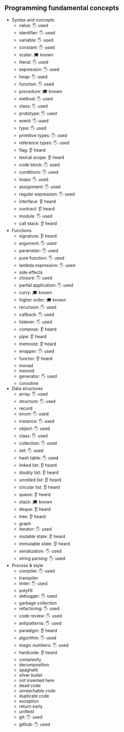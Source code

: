 ## Programming fundamental concepts

- Syntax and concepts
  - value: 🖐️ used
  - identifier: 🖐️ used
  - variable: 🖐️ used
  - constant: 🖐️ used
  - scalar: 🎓 known
  - literal: 🖐️ used
  - expression: 🖐️ used
  - heap: 🖐️ used
  - function: 🖐️ used
  - procedure: 🎓 known
  - method: 🖐️ used
  - class: 🖐️ used
  - prototype: 🖐️ used
  - event: 🖐️ used
  - type: 🖐️ used
  - primitive types: 🖐️ used
  - reference types: 🖐️ used
  - flag: 👂 heard
  - lexical scope: 👂 heard
  - code block: 🖐️ used
  - conditions: 🖐️ used
  - loops: 🖐️ used
  - assignment: 🖐️ used
  - regular expression: 🖐️ used
  - interface: 👂 heard
  - contract: 👂 heard
  - module: 🖐️ used
  - call stack: 👂 heard
- Functions
  - signature: 👂 heard
  - argument: 🖐️ used
  - parameter: 🖐️ used
  - pure function: 🖐️ used
  - lambda expression: 🖐️ used
  - side effects
  - closure: 🖐️ used
  - partial application: 🖐️ used
  - curry: 🎓 known
  - higher order: 🎓 known
  - recursion: 🖐️ used
  - callback: 🖐️ used
  - listener: 🖐️ used
  - compose: 👂 heard
  - pipe: 👂 heard
  - memoize: 👂 heard
  - wrapper: 🖐️ used
  - functor: 👂 heard
  - monad
  - monoid
  - generator: 🖐️ used
  - coroutine
- Data structures
  - array: 🖐️ used
  - structure: 🖐️ used
  - record
  - enum: 🖐️ used
  - instance: 🖐️ used
  - object: 🖐️ used
  - class: 🖐️ used
  - collection: 🖐️ used
  - set: 🖐️ used
  - hash table: 🖐️ used
  - linked list: 👂 heard
  - doubly list: 👂 heard
  - unrolled list: 👂 heard
  - circular list: 👂 heard
  - queue: 👂 heard
  - stack: 🎓 known
  - deque: 👂 heard
  - tree: 👂 heard
  - graph
  - iterator: 🖐️ used
  - mutable state: 👂 heard
  - immutable state: 👂 heard
  - serialization: 🖐️ used
  - string parsing: 🖐️ used
- Process & style
  - compiler: 🖐️ used
  - transpiler
  - linter: 🖐️ used
  - polyfill
  - debugger: 🖐️ used
  - garbage collection
  - refactoring: 🖐️ used
  - code review: 🖐️ used
  - antipatterns: 🖐️ used
  - paradigm: 👂 heard
  - algorithm: 🖐️ used
  - magic numbers: 🖐️ used
  - hardcode: 👂 heard
  - complexity
  - decomposition
  - spaghetti
  - silver bullet
  - not invented here
  - dead code
  - unreachable code
  - duplicate code
  - exception
  - return early
  - unittest
  - git: 🖐️ used
  - github: 🖐️ used
